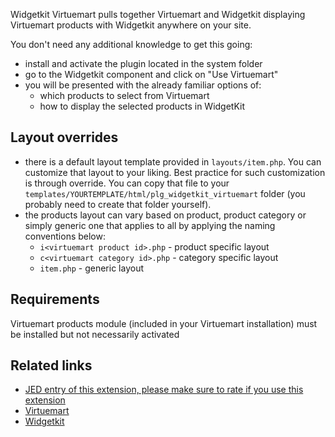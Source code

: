 Widgetkit Virtuemart pulls together Virtuemart and Widgetkit displaying Virtuemart products with Widgetkit anywhere on your site.

You don't need any additional knowledge to get this going:
- install and activate the plugin located in the system folder
- go to the Widgetkit component and click on "Use Virtuemart"
- you will be presented with the already familiar options of:
    - which products to select from Virtuemart
    - how to display the selected products in WidgetKit

Layout overrides
----------------
- there is a default layout template provided in `layouts/item.php`. You can customize that layout to your liking. Best practice for such customization is through override. You can copy that file to your `templates/YOURTEMPLATE/html/plg_widgetkit_virtuemart` folder (you probably need to create that folder yourself).
- the products layout can vary based on product, product category or simply generic one that applies to all by applying the naming conventions below:
    - `i<virtuemart product id>.php` - product specific layout
    - `c<virtuemart category id>.php` - category specific layout
    - `item.php` - generic layout

Requirements
------------
Virtuemart products module (included in your Virtuemart installation) must be installed but not necessarily activated

Related links
-------------
- [JED entry of this extension, please make sure to rate if you use this extension](Coming)
- [Virtuemart](http://Virtuemart.net)
- [Widgetkit](http://www.yootheme.com/widgetkit)